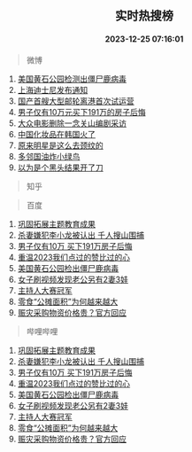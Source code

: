 <div align="center"><h2>实时热搜榜</h2><h4>2023-12-25 07:16:01</h4></div>

> 微博  

1. [美国黄石公园检测出僵尸鹿病毒](https://s.weibo.com/weibo?q=%23%E7%BE%8E%E5%9B%BD%E9%BB%84%E7%9F%B3%E5%85%AC%E5%9B%AD%E6%A3%80%E6%B5%8B%E5%87%BA%E5%83%B5%E5%B0%B8%E9%B9%BF%E7%97%85%E6%AF%92%23&t=31&band_rank=1&Refer=top)<br />
2. [上海迪士尼发布通知](https://s.weibo.com/weibo?q=%23%E4%B8%8A%E6%B5%B7%E8%BF%AA%E5%A3%AB%E5%B0%BC%E5%8F%91%E5%B8%83%E9%80%9A%E7%9F%A5%23&t=31&band_rank=2&Refer=top)<br />
3. [国产首艘大型邮轮离港首次试运营](https://s.weibo.com/weibo?q=%23%E5%9B%BD%E4%BA%A7%E9%A6%96%E8%89%98%E5%A4%A7%E5%9E%8B%E9%82%AE%E8%BD%AE%E7%A6%BB%E6%B8%AF%E9%A6%96%E6%AC%A1%E8%AF%95%E8%BF%90%E8%90%A5%23&t=31&band_rank=3&Refer=top)<br />
4. [男子仅有10万元买下191万的房子后悔](https://s.weibo.com/weibo?q=%23%E7%94%B7%E5%AD%90%E4%BB%85%E6%9C%8910%E4%B8%87%E5%85%83%E4%B9%B0%E4%B8%8B191%E4%B8%87%E7%9A%84%E6%88%BF%E5%AD%90%E5%90%8E%E6%82%94%23&t=31&band_rank=4&Refer=top)<br />
5. [大众电影删除一念关山编剧采访](https://s.weibo.com/weibo?q=%23%E5%A4%A7%E4%BC%97%E7%94%B5%E5%BD%B1%E5%88%A0%E9%99%A4%E4%B8%80%E5%BF%B5%E5%85%B3%E5%B1%B1%E7%BC%96%E5%89%A7%E9%87%87%E8%AE%BF%23&t=31&band_rank=5&Refer=top)<br />
6. [中国化妆品在韩国火了](https://s.weibo.com/weibo?q=%23%E4%B8%AD%E5%9B%BD%E5%8C%96%E5%A6%86%E5%93%81%E5%9C%A8%E9%9F%A9%E5%9B%BD%E7%81%AB%E4%BA%86%23&t=31&band_rank=6&Refer=top)<br />
7. [原来明星是这么去颈纹的](https://s.weibo.com/weibo?q=%E5%8E%9F%E6%9D%A5%E6%98%8E%E6%98%9F%E6%98%AF%E8%BF%99%E4%B9%88%E5%8E%BB%E9%A2%88%E7%BA%B9%E7%9A%84&t=31&band_rank=7&Refer=top)<br />
8. [多邻国油炸小绿鸟](https://s.weibo.com/weibo?q=%E5%A4%9A%E9%82%BB%E5%9B%BD%E6%B2%B9%E7%82%B8%E5%B0%8F%E7%BB%BF%E9%B8%9F&t=31&band_rank=8&Refer=top)<br />
9. [以为是个黑头结果开了刀](https://s.weibo.com/weibo?q=%E4%BB%A5%E4%B8%BA%E6%98%AF%E4%B8%AA%E9%BB%91%E5%A4%B4%E7%BB%93%E6%9E%9C%E5%BC%80%E4%BA%86%E5%88%80&t=31&band_rank=9&Refer=top)<br />

> 知乎  


> 百度  

1. [巩固拓展主题教育成果](https://www.baidu.com/s?wd=%E5%B7%A9%E5%9B%BA%E6%8B%93%E5%B1%95%E4%B8%BB%E9%A2%98%E6%95%99%E8%82%B2%E6%88%90%E6%9E%9C&sa=fyb_news&rsv_dl=fyb_news)<br />
2. [杀妻嫌犯李小龙被认出 千人搜山围捕](https://www.baidu.com/s?wd=%E6%9D%80%E5%A6%BB%E5%AB%8C%E7%8A%AF%E6%9D%8E%E5%B0%8F%E9%BE%99%E8%A2%AB%E8%AE%A4%E5%87%BA+%E5%8D%83%E4%BA%BA%E6%90%9C%E5%B1%B1%E5%9B%B4%E6%8D%95&sa=fyb_news&rsv_dl=fyb_news)<br />
3. [男子仅有10万 买下191万房子后悔](https://www.baidu.com/s?wd=%E7%94%B7%E5%AD%90%E4%BB%85%E6%9C%8910%E4%B8%87+%E4%B9%B0%E4%B8%8B191%E4%B8%87%E6%88%BF%E5%AD%90%E5%90%8E%E6%82%94&sa=fyb_news&rsv_dl=fyb_news)<br />
4. [重温2023我们点过的赞比过的心](https://www.baidu.com/s?wd=%E9%87%8D%E6%B8%A92023%E6%88%91%E4%BB%AC%E7%82%B9%E8%BF%87%E7%9A%84%E8%B5%9E%E6%AF%94%E8%BF%87%E7%9A%84%E5%BF%83&sa=fyb_news&rsv_dl=fyb_news)<br />
5. [美国黄石公园检出僵尸鹿病毒](https://www.baidu.com/s?wd=%E7%BE%8E%E5%9B%BD%E9%BB%84%E7%9F%B3%E5%85%AC%E5%9B%AD%E6%A3%80%E5%87%BA%E5%83%B5%E5%B0%B8%E9%B9%BF%E7%97%85%E6%AF%92&sa=fyb_news&rsv_dl=fyb_news)<br />
6. [女子刷视频发现老公另有2妻3娃](https://www.baidu.com/s?wd=%E5%A5%B3%E5%AD%90%E5%88%B7%E8%A7%86%E9%A2%91%E5%8F%91%E7%8E%B0%E8%80%81%E5%85%AC%E5%8F%A6%E6%9C%892%E5%A6%BB3%E5%A8%83&sa=fyb_news&rsv_dl=fyb_news)<br />
7. [主持人大赛冠军](https://www.baidu.com/s?wd=%E4%B8%BB%E6%8C%81%E4%BA%BA%E5%A4%A7%E8%B5%9B%E5%86%A0%E5%86%9B&sa=fyb_news&rsv_dl=fyb_news)<br />
8. [零食“公摊面积”为何越来越大](https://www.baidu.com/s?wd=%E9%9B%B6%E9%A3%9F%E2%80%9C%E5%85%AC%E6%91%8A%E9%9D%A2%E7%A7%AF%E2%80%9D%E4%B8%BA%E4%BD%95%E8%B6%8A%E6%9D%A5%E8%B6%8A%E5%A4%A7&sa=fyb_news&rsv_dl=fyb_news)<br />
9. [赈灾采购物资价格贵？官方回应](https://www.baidu.com/s?wd=%E8%B5%88%E7%81%BE%E9%87%87%E8%B4%AD%E7%89%A9%E8%B5%84%E4%BB%B7%E6%A0%BC%E8%B4%B5%EF%BC%9F%E5%AE%98%E6%96%B9%E5%9B%9E%E5%BA%94&sa=fyb_news&rsv_dl=fyb_news)<br />

> 哔哩哔哩  

1. [巩固拓展主题教育成果](https://www.baidu.com/s?wd=%E5%B7%A9%E5%9B%BA%E6%8B%93%E5%B1%95%E4%B8%BB%E9%A2%98%E6%95%99%E8%82%B2%E6%88%90%E6%9E%9C&sa=fyb_news&rsv_dl=fyb_news)<br />
2. [杀妻嫌犯李小龙被认出 千人搜山围捕](https://www.baidu.com/s?wd=%E6%9D%80%E5%A6%BB%E5%AB%8C%E7%8A%AF%E6%9D%8E%E5%B0%8F%E9%BE%99%E8%A2%AB%E8%AE%A4%E5%87%BA+%E5%8D%83%E4%BA%BA%E6%90%9C%E5%B1%B1%E5%9B%B4%E6%8D%95&sa=fyb_news&rsv_dl=fyb_news)<br />
3. [男子仅有10万 买下191万房子后悔](https://www.baidu.com/s?wd=%E7%94%B7%E5%AD%90%E4%BB%85%E6%9C%8910%E4%B8%87+%E4%B9%B0%E4%B8%8B191%E4%B8%87%E6%88%BF%E5%AD%90%E5%90%8E%E6%82%94&sa=fyb_news&rsv_dl=fyb_news)<br />
4. [重温2023我们点过的赞比过的心](https://www.baidu.com/s?wd=%E9%87%8D%E6%B8%A92023%E6%88%91%E4%BB%AC%E7%82%B9%E8%BF%87%E7%9A%84%E8%B5%9E%E6%AF%94%E8%BF%87%E7%9A%84%E5%BF%83&sa=fyb_news&rsv_dl=fyb_news)<br />
5. [美国黄石公园检出僵尸鹿病毒](https://www.baidu.com/s?wd=%E7%BE%8E%E5%9B%BD%E9%BB%84%E7%9F%B3%E5%85%AC%E5%9B%AD%E6%A3%80%E5%87%BA%E5%83%B5%E5%B0%B8%E9%B9%BF%E7%97%85%E6%AF%92&sa=fyb_news&rsv_dl=fyb_news)<br />
6. [女子刷视频发现老公另有2妻3娃](https://www.baidu.com/s?wd=%E5%A5%B3%E5%AD%90%E5%88%B7%E8%A7%86%E9%A2%91%E5%8F%91%E7%8E%B0%E8%80%81%E5%85%AC%E5%8F%A6%E6%9C%892%E5%A6%BB3%E5%A8%83&sa=fyb_news&rsv_dl=fyb_news)<br />
7. [主持人大赛冠军](https://www.baidu.com/s?wd=%E4%B8%BB%E6%8C%81%E4%BA%BA%E5%A4%A7%E8%B5%9B%E5%86%A0%E5%86%9B&sa=fyb_news&rsv_dl=fyb_news)<br />
8. [零食“公摊面积”为何越来越大](https://www.baidu.com/s?wd=%E9%9B%B6%E9%A3%9F%E2%80%9C%E5%85%AC%E6%91%8A%E9%9D%A2%E7%A7%AF%E2%80%9D%E4%B8%BA%E4%BD%95%E8%B6%8A%E6%9D%A5%E8%B6%8A%E5%A4%A7&sa=fyb_news&rsv_dl=fyb_news)<br />
9. [赈灾采购物资价格贵？官方回应](https://www.baidu.com/s?wd=%E8%B5%88%E7%81%BE%E9%87%87%E8%B4%AD%E7%89%A9%E8%B5%84%E4%BB%B7%E6%A0%BC%E8%B4%B5%EF%BC%9F%E5%AE%98%E6%96%B9%E5%9B%9E%E5%BA%94&sa=fyb_news&rsv_dl=fyb_news)<br />
